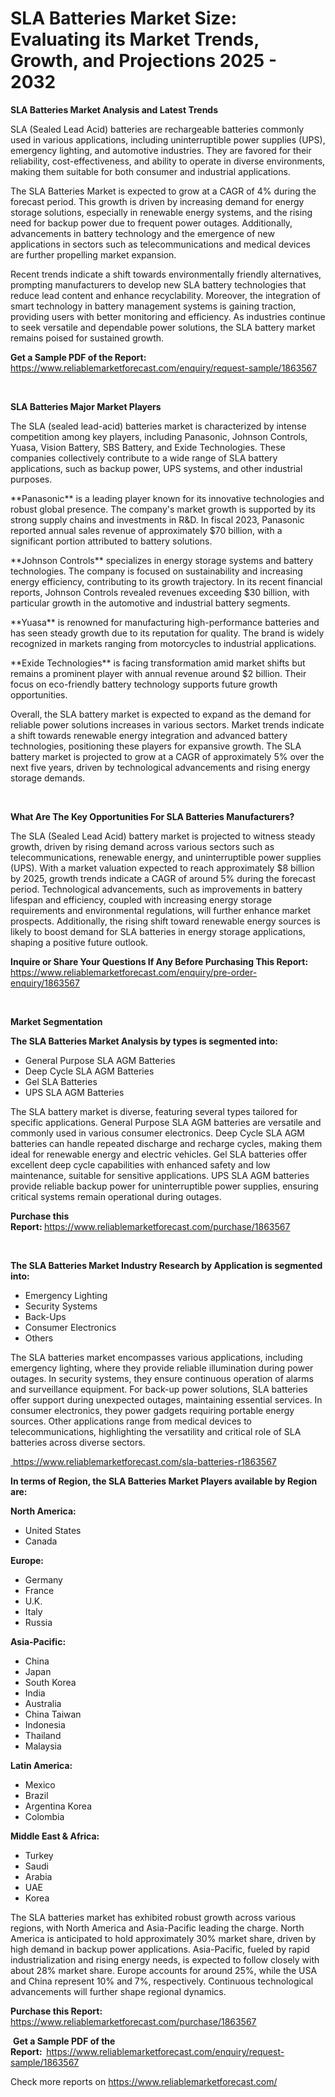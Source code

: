 <p><h1>SLA Batteries Market Size: Evaluating its Market Trends, Growth, and Projections 2025 - 2032</h1></p><p><strong>SLA Batteries Market Analysis and Latest Trends</strong></p>
<p><p>SLA (Sealed Lead Acid) batteries are rechargeable batteries commonly used in various applications, including uninterruptible power supplies (UPS), emergency lighting, and automotive industries. They are favored for their reliability, cost-effectiveness, and ability to operate in diverse environments, making them suitable for both consumer and industrial applications.</p><p>The SLA Batteries Market is expected to grow at a CAGR of 4% during the forecast period. This growth is driven by increasing demand for energy storage solutions, especially in renewable energy systems, and the rising need for backup power due to frequent power outages. Additionally, advancements in battery technology and the emergence of new applications in sectors such as telecommunications and medical devices are further propelling market expansion.</p><p>Recent trends indicate a shift towards environmentally friendly alternatives, prompting manufacturers to develop new SLA battery technologies that reduce lead content and enhance recyclability. Moreover, the integration of smart technology in battery management systems is gaining traction, providing users with better monitoring and efficiency. As industries continue to seek versatile and dependable power solutions, the SLA battery market remains poised for sustained growth.</p></p>
<p><strong>Get a Sample PDF of the Report:&nbsp;</strong> <a href="https://www.reliablemarketforecast.com/enquiry/request-sample/1863567?utm_campaign=2272&utm_medium=2&utm_source=Github&utm_content=ia&utm_term=13022025&utm_id=sla-batteries">https://www.reliablemarketforecast.com/enquiry/request-sample/1863567</a></p>
<p>&nbsp;</p>
<p><strong>SLA Batteries Major Market Players</strong></p>
<p><p>The SLA (sealed lead-acid) batteries market is characterized by intense competition among key players, including Panasonic, Johnson Controls, Yuasa, Vision Battery, SBS Battery, and Exide Technologies. These companies collectively contribute to a wide range of SLA battery applications, such as backup power, UPS systems, and other industrial purposes.</p><p>**Panasonic** is a leading player known for its innovative technologies and robust global presence. The company's market growth is supported by its strong supply chains and investments in R&D. In fiscal 2023, Panasonic reported annual sales revenue of approximately $70 billion, with a significant portion attributed to battery solutions.</p><p>**Johnson Controls** specializes in energy storage systems and battery technologies. The company is focused on sustainability and increasing energy efficiency, contributing to its growth trajectory. In its recent financial reports, Johnson Controls revealed revenues exceeding $30 billion, with particular growth in the automotive and industrial battery segments.</p><p>**Yuasa** is renowned for manufacturing high-performance batteries and has seen steady growth due to its reputation for quality. The brand is widely recognized in markets ranging from motorcycles to industrial applications.</p><p>**Exide Technologies** is facing transformation amid market shifts but remains a prominent player with annual revenue around $2 billion. Their focus on eco-friendly battery technology supports future growth opportunities.</p><p>Overall, the SLA battery market is expected to expand as the demand for reliable power solutions increases in various sectors. Market trends indicate a shift towards renewable energy integration and advanced battery technologies, positioning these players for expansive growth. The SLA battery market is projected to grow at a CAGR of approximately 5% over the next five years, driven by technological advancements and rising energy storage demands.</p></p>
<p>&nbsp;</p>
<p><strong>What Are The Key Opportunities For SLA Batteries Manufacturers?</strong></p>
<p><p>The SLA (Sealed Lead Acid) battery market is projected to witness steady growth, driven by rising demand across various sectors such as telecommunications, renewable energy, and uninterruptible power supplies (UPS). With a market valuation expected to reach approximately $8 billion by 2025, growth trends indicate a CAGR of around 5% during the forecast period. Technological advancements, such as improvements in battery lifespan and efficiency, coupled with increasing energy storage requirements and environmental regulations, will further enhance market prospects. Additionally, the rising shift toward renewable energy sources is likely to boost demand for SLA batteries in energy storage applications, shaping a positive future outlook.</p></p>
<p><strong>Inquire or Share Your Questions If Any Before Purchasing This Report:</strong> <a href="https://www.reliablemarketforecast.com/enquiry/pre-order-enquiry/1863567?utm_campaign=2272&utm_medium=2&utm_source=Github&utm_content=ia&utm_term=13022025&utm_id=sla-batteries">https://www.reliablemarketforecast.com/enquiry/pre-order-enquiry/1863567</a></p>
<p>&nbsp;</p>
<p><strong>Market Segmentation</strong></p>
<p><strong>The SLA Batteries Market Analysis by types is segmented into:</strong></p>
<p><ul><li>General Purpose SLA AGM Batteries</li><li>Deep Cycle SLA AGM Batteries</li><li>Gel SLA Batteries</li><li>UPS SLA AGM Batteries</li></ul></p>
<p><p>The SLA battery market is diverse, featuring several types tailored for specific applications. General Purpose SLA AGM batteries are versatile and commonly used in various consumer electronics. Deep Cycle SLA AGM batteries can handle repeated discharge and recharge cycles, making them ideal for renewable energy and electric vehicles. Gel SLA batteries offer excellent deep cycle capabilities with enhanced safety and low maintenance, suitable for sensitive applications. UPS SLA AGM batteries provide reliable backup power for uninterruptible power supplies, ensuring critical systems remain operational during outages.</p></p>
<p><strong>Purchase this Report:&nbsp;</strong><a href="https://www.reliablemarketforecast.com/purchase/1863567?utm_campaign=2272&utm_medium=2&utm_source=Github&utm_content=ia&utm_term=13022025&utm_id=sla-batteries">https://www.reliablemarketforecast.com/purchase/1863567</a></p>
<p>&nbsp;</p>
<p><strong>The SLA Batteries Market Industry Research by Application is segmented into:</strong></p>
<p><ul><li>Emergency Lighting</li><li>Security Systems</li><li>Back-Ups</li><li>Consumer Electronics</li><li>Others</li></ul></p>
<p><p>The SLA batteries market encompasses various applications, including emergency lighting, where they provide reliable illumination during power outages. In security systems, they ensure continuous operation of alarms and surveillance equipment. For back-up power solutions, SLA batteries offer support during unexpected outages, maintaining essential services. In consumer electronics, they power gadgets requiring portable energy sources. Other applications range from medical devices to telecommunications, highlighting the versatility and critical role of SLA batteries across diverse sectors.</p></p>
<p><a href="https://www.reliablemarketforecast.com/sla-batteries-r1863567?utm_campaign=2272&utm_medium=2&utm_source=Github&utm_content=ia&utm_term=13022025&utm_id=sla-batteries">&nbsp;https://www.reliablemarketforecast.com/sla-batteries-r1863567</a></p>
<p><strong>In terms of Region, the SLA Batteries Market Players available by Region are:</strong></p>
<p>
    <p> <strong> North America: </strong>
        <ul>
            <li>United States</li>
            <li>Canada</li>
        </ul>
        </p> 
    <p> <strong> Europe: </strong>
        <ul>
            <li>Germany</li>
            <li>France</li>
            <li>U.K.</li>
            <li>Italy</li>
            <li>Russia</li>
        </ul>
        </p> 
    <p> <strong> Asia-Pacific: </strong>
        <ul>
            <li>China</li>
            <li>Japan</li>
            <li>South Korea</li>
            <li>India</li>
            <li>Australia</li>
            <li>China Taiwan</li>
            <li>Indonesia</li>
            <li>Thailand</li>
            <li>Malaysia</li>
        </ul>
        </p> 
    <p> <strong> Latin America: </strong>
        <ul>
            <li>Mexico</li>
            <li>Brazil</li>
            <li>Argentina Korea</li>
            <li>Colombia</li>
        </ul>
        </p> 
    <p> <strong> Middle East & Africa: </strong>
        <ul>
            <li>Turkey</li>
            <li>Saudi</li>
            <li>Arabia</li>
            <li>UAE</li>
            <li>Korea</li>
        </ul>
    </p>
    </p>
<p><p>The SLA batteries market has exhibited robust growth across various regions, with North America and Asia-Pacific leading the charge. North America is anticipated to hold approximately 30% market share, driven by high demand in backup power applications. Asia-Pacific, fueled by rapid industrialization and rising energy needs, is expected to follow closely with about 28% market share. Europe accounts for around 25%, while the USA and China represent 10% and 7%, respectively. Continuous technological advancements will further shape regional dynamics.</p></p>
<p><strong>Purchase this Report: </strong><a href="https://www.reliablemarketforecast.com/purchase/1863567?utm_campaign=2272&utm_medium=2&utm_source=Github&utm_content=ia&utm_term=13022025&utm_id=sla-batteries">https://www.reliablemarketforecast.com/purchase/1863567</a></p>
<p>&nbsp;<strong>Get a Sample PDF of the Report:&nbsp;&nbsp;</strong><a href="https://www.reliablemarketforecast.com/enquiry/request-sample/1863567?utm_campaign=2272&utm_medium=2&utm_source=Github&utm_content=ia&utm_term=13022025&utm_id=sla-batteries">https://www.reliablemarketforecast.com/enquiry/request-sample/1863567</a></p>
<p><strong></strong></p>
<p>Check more reports on <a href="https://www.reliablemarketforecast.com/?utm_campaign=2272&utm_medium=2&utm_source=Github&utm_content=ia&utm_term=13022025&utm_id=sla-batteries">https://www.reliablemarketforecast.com/</a></p>